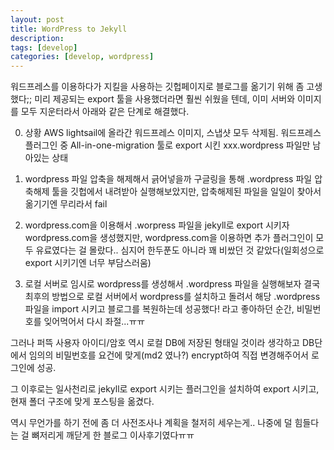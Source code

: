 ```yaml
---
layout: post
title: WordPress to Jekyll
description:
tags: [develop]
categories: [develop, wordpress]
---
```


워드프레스를 이용하다가 지킬을 사용하는 깃헙페이지로 블로그를 옮기기 위해 좀 고생했다;;
미리 제공되는 export 툴을 사용했더라면 훨씬 쉬웠을 텐데, 이미 서버와 이미지를 모두 지운터라서 아래와 같은 단계로 해결했다.



0. 상황
AWS lightsail에 올라간 워드프레스 이미지, 스냅샷 모두 삭제됨. 워드프레스 플러그인 중 All-in-one-migration 툴로 export 시킨 xxx.wordpress 파일만 남아있는 상태

1. wordpress 파일 압축을 해제해서 긁어넣을까
구글링을 통해 .wordpress 파일 압축해제 툴을 깃헙에서 내려받아 실행해보았지만, 압축해제된 파일을 일일이 찾아서 옮기기엔 무리라서 fail

2. wordpress.com을 이용해서 .worpress 파일을 jekyll로 export 시키자
wordpress.com을 생성했지만, wordpress.com을 이용하면 추가 플러그인이 모두 유료였다는 걸 몰랐다..
심지어 한두푼도 아니라 꽤 비쌌던 것 같았다(일회성으로 export 시키기엔 너무 부담스러움) 

3. 로컬 서버로 임시로 wordpress를 생성해서 .wordpress 파일을 실행해보자
결국 최후의 방법으로 로컬 서버에서 wordpress를 설치하고 돌려서 해당 .wordpress 파일을 import 시키고 블로그를 복원하는데 성공했다!
라고 좋아하던 순간, 비밀번호를 잊어먹어서 다시 좌절...ㅠㅠ



그러나 퍼뜩 사용자 아이디/암호 역시 로컬 DB에 저장된 형태일 것이라 생각하고 DB단에서 임의의 비밀번호를 요건에 맞게(md2 였나?) encrypt하여 직접 변경해주어서 로그인에 성공.

그 이후로는 일사천리로 jekyll로 export 시키는 플러그인을 설치하여 export 시키고, 현재 폴더 구조에 맞게 포스팅을 옮겼다.


역시 무언가를 하기 전에 좀 더 사전조사나 계획을 철저히 세우는게.. 나중에 덜 힘들다는 걸 뼈저리게 깨닫게 한 블로그 이사후기였다ㅠㅠ